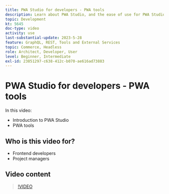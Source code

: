 ```yaml
---
title: PWA Studio for developers - PWA tools
description: Learn about PWA Studio, and the ease of use for PWA Studio tools.
topic: Development
kt: 5645
doc-type: video
activity: use
last-substantial-update: 2023-5-28
feature: GraphQL, REST, Tools and External Services
topic: Commerce, Headless
role: Architect, Developer, User
level: Beginner, Intermediate
exl-id: 23851297-c638-412c-b070-ae616ad73883
---
```

# PWA Studio for developers - PWA tools

In this video:

- Introduction to PWA Studio
- PWA tools

## Who is this video for?

- Frontend developers
- Project managers

## Video content

>[!VIDEO](https://video.tv.adobe.com/v/35716?quality=12&learn=on)
